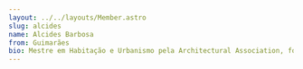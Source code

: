 ```yaml
---
layout: ../../layouts/Member.astro
slug: alcides
name: Alcides Barbosa
from: Guimarães
bio: Mestre em Habitação e Urbanismo pela Architectural Association, foi professor universitário, participou de bienais e dirigiu um espaço cultural. Foi também diretor do Sindicato dos Arquitetos e participou da criação da Rede Sustentabilidade e do movimento por parques urbanos em SP.
---
```

